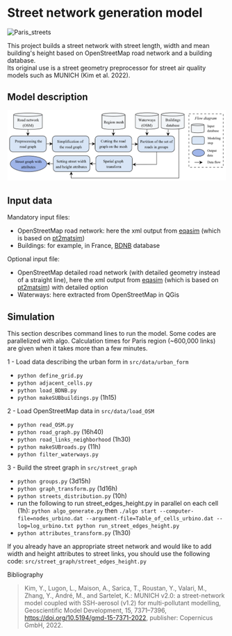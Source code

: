 # Street network generation model

![Paris_streets](docs/Paris_street_network.png "Paris_streets")

This project builds a street network with street length, width and mean building's height based on OpenStreetMap road network and a building database.  
Its original use is a street geometry preprocessor for street air quality models such as MUNICH (Kim et al. 2022). 

## Model description

![Flow_diagram](docs/Flow_diagram.png "Flow_diagram")

## Input data
  
Mandatory input files:
+ OpenStreetMap road network: here the xml output from [eqasim](https://github.com/eqasim-org/ile-de-france) (which is based on [pt2matsim](https://github.com/matsim-org/pt2matsim))
+ Buildings: for example, in France, [BDNB](https://bdnb.io/archives\_data/bdnb\_millesime\_2022\_10\_d) database
  
Optional input file:  
+ OpenStreetMap detailed road network (with detailed geometry instead of a straight line), here the xml output from [eqasim](https://github.com/eqasim-org/ile-de-france) (which is based on [pt2matsim](https://github.com/matsim-org/pt2matsim)) with detailed option
+ Waterways: here extracted from OpenStreetMap in QGis

## Simulation

This section describes command lines to run the model. Some codes are parallelized with algo. Calculation times for Paris region (~600,000 links) are given when it takes more than a few minutes.

1 - Load data describing the urban form in `src/data/urban_form`  
* `python define_grid.py`  
* `python adjacent_cells.py` 
* `python load_BDNB.py`
* `python makeSUBbuildings.py` (1h15)  
  
2 - Load OpenStreetMap data in `src/data/load_OSM`  
* `python read_OSM.py`
* `python road_graph.py` (16h40)  
* `python road_links_neighborhood` (1h30)  
* `python makeSUBroads.py` (11h)  
* `python filter_waterways.py`  
  
3 - Build the street graph in `src/street_graph`  
* `python groups.py` (3d15h)  
* `python graph_transform.py` (1d16h)  
* `python streets_distribution.py` (10h)  
* run the following to run street_edges_height.py in parallel on each cell (1h): `python algo_generate.py` then `./algo start --computer-file=nodes_urbino.dat --argument-file=Table_of_cells_urbino.dat --log=log_urbino.txt python run_street_edges_height.py`  
* `python attributes_transform.py` (1h30)

If you already have an appropriate street network and would like to add width and height attributes to street links, you should use the following code: `src/street_graph/street_edges_height.py`  


Bibliography
> Kim, Y., Lugon, L., Maison, A., Sarica, T., Roustan, Y., Valari, M., Zhang, Y., André, M., and Sartelet, K.: MUNICH v2.0: a street-network model coupled with SSH-aerosol (v1.2) for multi-pollutant modelling, Geoscientific Model Development, 15, 7371–7396, https://doi.org/10.5194/gmd-15-7371-2022, publisher: Copernicus GmbH, 2022.
